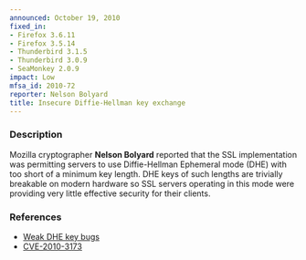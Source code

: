 ```yaml
---
announced: October 19, 2010
fixed_in:
- Firefox 3.6.11
- Firefox 3.5.14
- Thunderbird 3.1.5
- Thunderbird 3.0.9
- SeaMonkey 2.0.9
impact: Low
mfsa_id: 2010-72
reporter: Nelson Bolyard
title: Insecure Diffie-Hellman key exchange
---
```


<h3>Description</h3>

<p>Mozilla cryptographer <strong>Nelson Bolyard</strong> reported that
the SSL implementation was permitting servers to use Diffie-Hellman
Ephemeral mode (DHE) with too short of a minimum key length.  DHE keys
of such lengths are trivially breakable on modern hardware so SSL
servers operating in this mode were providing very little effective
security for their clients.</p>

<h3>References</h3>

<ul>
  <li><a href="https://bugzilla.mozilla.org/buglist.cgi?bug_id=554354,595300">Weak DHE key bugs</a></li>
  <li><a class="ex-ref" href="http://cve.mitre.org/cgi-bin/cvename.cgi?name=CVE-2010-3173">CVE-2010-3173</a></li>
</ul>




